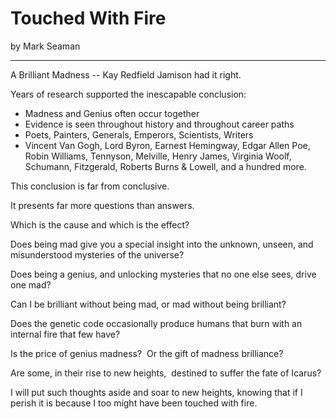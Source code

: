 # Touched With Fire

by Mark Seaman

---

A Brilliant Madness -- Kay Redfield Jamison had it right.  

Years of research supported the inescapable conclusion: 

- Madness and Genius often occur together
- Evidence is seen throughout history and throughout career paths
- Poets, Painters, Generals, Emperors, Scientists, Writers
- Vincent Van Gogh, Lord Byron, Earnest Hemingway, Edgar Allen Poe, Robin Williams, 
Tennyson, Melville, Henry James, Virginia Woolf, Schumann, Fitzgerald, Roberts 
Burns & Lowell, and a hundred more.

This conclusion is far from conclusive.

It presents far more questions than answers.

Which is the cause and which is the effect?

Does being mad give you a special insight into the unknown, unseen, and
misunderstood mysteries of the universe?

Does being a genius, and unlocking mysteries that no one else sees, drive one
mad?

Can I be brilliant without being mad, or mad without being brilliant?

Does the genetic code occasionally produce humans that burn with an internal
fire that few have?

Is the price of genius madness?  Or the gift of madness brilliance?

Are some, in their rise to new heights,  destined to suffer the fate of Icarus?

I will put such thoughts aside and soar to new heights, knowing that if I perish
it is because I too might have been touched with fire.

